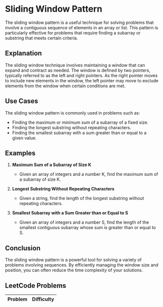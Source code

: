 # Sliding Window Pattern

The sliding window pattern is a useful technique for solving problems that involve a contiguous sequence of elements in an array or list. This pattern is particularly effective for problems that require finding a subarray or substring that meets certain criteria.

## Explanation

The sliding window technique involves maintaining a window that can expand and contract as needed. The window is defined by two pointers, typically referred to as the left and right pointers. As the right pointer moves to include new elements in the window, the left pointer may move to exclude elements from the window when certain conditions are met.

## Use Cases

The sliding window pattern is commonly used in problems such as:

- Finding the maximum or minimum sum of a subarray of a fixed size.
- Finding the longest substring without repeating characters.
- Finding the smallest subarray with a sum greater than or equal to a given value.

## Examples

1. **Maximum Sum of a Subarray of Size K**
   - Given an array of integers and a number K, find the maximum sum of a subarray of size K.

2. **Longest Substring Without Repeating Characters**
   - Given a string, find the length of the longest substring without repeating characters.

3. **Smallest Subarray with a Sum Greater than or Equal to S**
   - Given an array of integers and a number S, find the length of the smallest contiguous subarray whose sum is greater than or equal to S.

## Conclusion

The sliding window pattern is a powerful tool for solving a variety of problems involving sequences. By efficiently managing the window size and position, you can often reduce the time complexity of your solutions.

## LeetCode Problems

| Problem | Difficulty |
|---------|------------|
